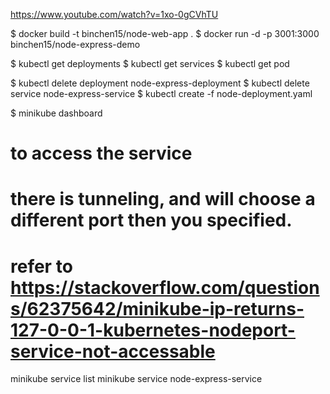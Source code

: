 https://www.youtube.com/watch?v=1xo-0gCVhTU

$ docker build -t binchen15/node-web-app .
$ docker run -d -p 3001:3000 binchen15/node-express-demo 

$ kubectl get deployments
$ kubectl get services
$ kubectl get pod

$ kubectl delete deployment node-express-deployment
$ kubectl delete service node-express-service
$ kubectl create -f node-deployment.yaml 

$ minikube dashboard

# to access the service
# there is tunneling, and will choose a different port then you specified.
# refer to https://stackoverflow.com/questions/62375642/minikube-ip-returns-127-0-0-1-kubernetes-nodeport-service-not-accessable

minikube service list
minikube service node-express-service 


